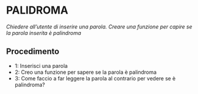 # PALIDROMA

_Chiedere all’utente di inserire una parola. Creare una funzione per capire se la parola inserita è palindroma_

## Procedimento

- 1: Inserisci una parola
- 2: Creo una funzione per sapere se la parola è palindroma
- 3: Come faccio a far leggere la parola al contrario per vedere se è palindroma?
